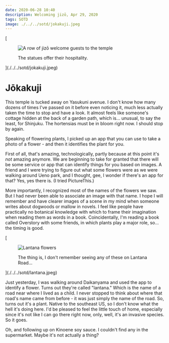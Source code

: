 ```yaml
---
date: 2020-06-28 10:40
description: Welcoming jizō, Apr 29, 2020
tags: SOTD
image: ./../../sotd/jokakuji.jpeg
---
```


[<figure>
  <img src="./../../sotd/jokakuji.jpeg"
  alt="A row of jizō welcome guests to the temple"/>
  <figcaption>The statues offer their hospitality.</figcaption>
</figure>](./../../sotd/jokakuji.jpeg)

# Jōkakuji

This temple is tucked away on Yasukuni avenue. I don't know how many dozens of times I've passed on it before even noticing it, much less actually taken the time to stop and have a look. It almost feels like someone's cottage hidden at the back of a garden path, which is... unusual, to say the least, for Shinjuku. The hortensias must be in bloom right now. I should stop by again.

Speaking of flowering plants, I picked up an app that you can use to take a photo of a flower - and then it identifies the plant for you. 

First of all, that's amazing, technologically, partly because at this point it's _not_ amazing anymore. We are beginning to take for granted that there will be some service or app that can identify things for you based on images. A friend and I were trying to figure out what some flowers were as we were walking around Ueno park, and I thought, gee, I wonder if there's an app for that? Yes, yes there is. (I tried PictureThis.)

More importantly, I recognized most of the names of the flowers we saw. But I had never been able to associate an image with that name. I hope I will remember and have clearer images of a scene in my mind when someone writes about dogwoods or mallow in novels. I feel like people have practically no botanical knowledge with which to frame their imagination when reading them as words in a book. Coincidentally, I'm reading a book called Overstory with some friends, in which plants play a major role, so... the timing is good.

[<figure>
  <img src="./../../sotd/lantana.jpeg"
  alt="Lantana flowers"/>
  <figcaption>The thing is, I don't remember seeing any of these on Lantana Road...</figcaption>
</figure>](./../../sotd/lantana.jpeg)

Just yesterday, I was walking around Daikanyama and used the app to identify a flower. Turns out they're called "lantana." Which is the name of a road near where I lived as a child. I never stopped to think about where that road's name came from before - it was just simply the name of the road. So, turns out it's a plant. Native to the southeast US, so I don't know what the hell it's doing here. I'd be pleased to feel the little touch of home, especially since it's not like I can go there right now, only, well, it's an invasive species. So it goes. 

Oh, and following up on Kinoene soy sauce. I couldn't find any in the supermarket. Maybe it's not actually a thing?
